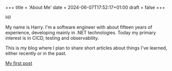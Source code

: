 +++
title = 'About Me'
date = 2024-06-07T17:52:17+01:00
draft = false
+++

Hi!

My name is Harry. I'm a software engineer with about fifteen years of experience, developing mainly in .NET technologies. Today my primary interest is in CICD, testing and observability.

This is my blog where I plan to share short articles about things I've learned, either recently or in the past.

[My first post](/posts/my-first-post)
